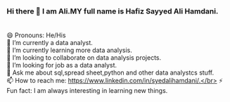 ### Hi there 👋 I am Ali.MY full name is Hafiz Sayyed Ali Hamdani.</br></br>

😄 Pronouns: He/His</br>
🔭 I’m currently a data analyst.</br>
🌱 I’m currently learning more data analysis.</br>
👯 I’m looking to collaborate on data analysis projects.</br>
🤔 I’m looking for job as a data analyst.</br>
💬 Ask me about sql,spread sheet,python and other data analystcs stuff.</br>
📫 How to reach me: https://www.linkedin.com/in/syedalihamdani/.</br>
⚡ Fun fact: I am always interesting in learning new things.</br>
